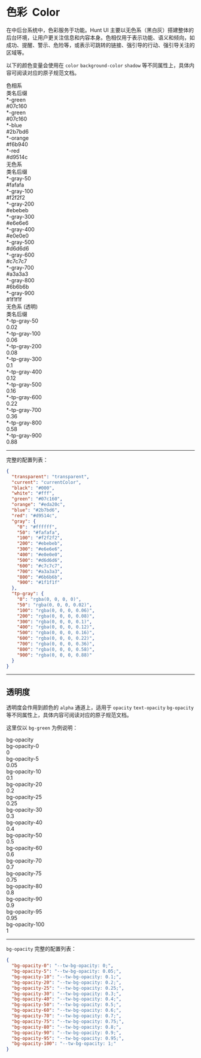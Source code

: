 # 色彩&nbsp; Color

在中后台系统中，色彩服务于功能。Hunt UI 主要以无色系（黑白灰）搭建整体的后台环境，让用户更关注信息和内容本身。色相仅用于表示功能、语义和倾向，如成功、提醒、警示、危险等，或表示可跳转的链接、强引导的行动、强引导关注的区域等。

以下的颜色变量会使用在 `color` `background-color` `shadow` 等不同属性上，具体内容可阅读对应的原子规范文档。

<div>
<div class="flex mt-40">
  <div class="w-100 mr-16 font-medium">色相系<br />类名后缀</div>
  <div class="flex-1 grid grid-cols-5 gap-16 text-12">
    <div>
      <div class="rounded-6 mb-4 h-40 bg-green"></div>
      <div class="flex items-center justify-between px-2">
        <div class="text-tp-gray-900">*-green</div>
        <div class="text-tp-gray-700">#07c160</div>
      </div>
    </div>
    <div>
      <div class="rounded-6 mb-4 h-40 bg-green"></div>
      <div class="flex items-center justify-between px-2">
        <div class="text-tp-gray-900">*-green</div>
        <div class="text-tp-gray-700">#07c160</div>
      </div>
    </div>
    <div>
      <div class="rounded-6 mb-4 h-40 bg-blue"></div>
      <div class="flex items-center justify-between px-2">
        <div class="text-tp-gray-900">*-blue</div>
        <div class="text-tp-gray-700">#2b7bd6</div>
      </div>
    </div>
    <div>
      <div class="rounded-6 mb-4 h-40 bg-orange"></div>
      <div class="flex items-center justify-between px-2">
        <div class="text-tp-gray-900">*-orange</div>
        <div class="text-tp-gray-700">#f6b940</div>
      </div>
    </div>
    <div>
      <div class="rounded-6 mb-4 h-40 bg-red"></div>
      <div class="flex items-center justify-between px-2">
        <div class="text-tp-gray-900">*-red</div>
        <div class="text-tp-gray-700">#d9514c</div>
      </div>
    </div>
  </div>
</div>
<div class="flex mt-48">
  <div class="w-100 mr-16 font-medium">无色系<br />类名后缀</div>
  <div class="flex-1 grid grid-cols-5 gap-16 text-12">
    <div>
      <div class="rounded-6 mb-4 h-40 bg-gray-50"></div>
      <div class="flex items-center justify-between px-2">
        <div class="text-tp-gray-900">*-gray-50</div>
        <div class="text-tp-gray-700">#fafafa</div>
      </div>
    </div>
    <div>
      <div class="rounded-6 mb-4 h-40 bg-gray-100"></div>
      <div class="flex items-center justify-between px-2">
        <div class="text-tp-gray-900">*-gray-100</div>
        <div class="text-tp-gray-700">#f2f2f2</div>
      </div>
    </div>
    <div>
      <div class="rounded-6 mb-4 h-40 bg-gray-200"></div>
      <div class="flex items-center justify-between px-2">
        <div class="text-tp-gray-900">*-gray-200</div>
        <div class="text-tp-gray-700">#ebebeb</div>
      </div>
    </div>
    <div>
      <div class="rounded-6 mb-4 h-40 bg-gray-300"></div>
      <div class="flex items-center justify-between px-2">
        <div class="text-tp-gray-900">*-gray-300</div>
        <div class="text-tp-gray-700">#e6e6e6</div>
      </div>
    </div>
    <div>
      <div class="rounded-6 mb-4 h-40 bg-gray-400"></div>
      <div class="flex items-center justify-between px-2">
        <div class="text-tp-gray-900">*-gray-400</div>
        <div class="text-tp-gray-700">#e0e0e0</div>
      </div>
    </div>
    <div>
      <div class="rounded-6 mb-4 h-40 bg-gray-500"></div>
      <div class="flex items-center justify-between px-2">
        <div class="text-tp-gray-900">*-gray-500</div>
        <div class="text-tp-gray-700">#d6d6d6</div>
      </div>
    </div>
    <div>
      <div class="rounded-6 mb-4 h-40 bg-gray-600"></div>
      <div class="flex items-center justify-between px-2">
        <div class="text-tp-gray-900">*-gray-600</div>
        <div class="text-tp-gray-700">#c7c7c7</div>
      </div>
    </div>
    <div>
      <div class="rounded-6 mb-4 h-40 bg-gray-700"></div>
      <div class="flex items-center justify-between px-2">
        <div class="text-tp-gray-900">*-gray-700</div>
        <div class="text-tp-gray-700">#a3a3a3</div>
      </div>
    </div>
    <div>
      <div class="rounded-6 mb-4 h-40 bg-gray-800"></div>
      <div class="flex items-center justify-between px-2">
        <div class="text-tp-gray-900">*-gray-800</div>
        <div class="text-tp-gray-700">#6b6b6b</div>
      </div>
    </div>
    <div>
      <div class="rounded-6 mb-4 h-40 bg-gray-900"></div>
      <div class="flex items-center justify-between px-2">
        <div class="text-tp-gray-900">*-gray-900</div>
        <div class="text-tp-gray-700">#1f1f1f</div>
      </div>
    </div>
  </div>
</div>
<div class="flex mt-48">
  <div class="w-100 mr-16 font-medium">无色系 (透明) <br />类名后缀</div>
  <div class="flex-1 grid grid-cols-5 gap-16 text-12">
    <div>
      <div class="rounded-6 mb-4 h-40 bg-tp-gray-50"></div>
      <div class="flex items-center justify-between px-2">
        <div class="text-tp-gray-900">*-tp-gray-50</div>
        <div class="text-tp-gray-700">0.02</div>
      </div>
    </div>
    <div>
      <div class="rounded-6 mb-4 h-40 bg-tp-gray-100"></div>
      <div class="flex items-center justify-between px-2">
        <div class="text-tp-gray-900">*-tp-gray-100</div>
        <div class="text-tp-gray-700">0.06</div>
      </div>
    </div>
    <div>
      <div class="rounded-6 mb-4 h-40 bg-tp-gray-200"></div>
      <div class="flex items-center justify-between px-2">
        <div class="text-tp-gray-900">*-tp-gray-200</div>
        <div class="text-tp-gray-700">0.08</div>
      </div>
    </div>
    <div>
      <div class="rounded-6 mb-4 h-40 bg-tp-gray-300"></div>
      <div class="flex items-center justify-between px-2">
        <div class="text-tp-gray-900">*-tp-gray-300</div>
        <div class="text-tp-gray-700">0.1</div>
      </div>
    </div>
    <div>
      <div class="rounded-6 mb-4 h-40 bg-tp-gray-400"></div>
      <div class="flex items-center justify-between px-2">
        <div class="text-tp-gray-900">*-tp-gray-400</div>
        <div class="text-tp-gray-700">0.12</div>
      </div>
    </div>
    <div>
      <div class="rounded-6 mb-4 h-40 bg-tp-gray-500"></div>
      <div class="flex items-center justify-between px-2">
        <div class="text-tp-gray-900">*-tp-gray-500</div>
        <div class="text-tp-gray-700">0.16</div>
      </div>
    </div>
    <div>
      <div class="rounded-6 mb-4 h-40 bg-tp-gray-600"></div>
      <div class="flex items-center justify-between px-2">
        <div class="text-tp-gray-900">*-tp-gray-600</div>
        <div class="text-tp-gray-700">0.22</div>
      </div>
    </div>
    <div>
      <div class="rounded-6 mb-4 h-40 bg-tp-gray-700"></div>
      <div class="flex items-center justify-between px-2">
        <div class="text-tp-gray-900">*-tp-gray-700</div>
        <div class="text-tp-gray-700">0.36</div>
      </div>
    </div>
    <div>
      <div class="rounded-6 mb-4 h-40 bg-tp-gray-800"></div>
      <div class="flex items-center justify-between px-2">
        <div class="text-tp-gray-900">*-tp-gray-800</div>
        <div class="text-tp-gray-700">0.58</div>
      </div>
    </div>
    <div>
      <div class="rounded-6 mb-4 h-40 bg-tp-gray-900"></div>
      <div class="flex items-center justify-between px-2">
        <div class="text-tp-gray-900">*-tp-gray-900</div>
        <div class="text-tp-gray-700">0.88</div>
      </div>
    </div>
  </div>
</div>
</div>

---

完整的配置列表：

```json
{
  "transparent": "transparent",
  "current": "currentColor",
  "black": "#000",
  "white": "#fff",
  "green": "#07c160",
  "orange": "#eda20c",
  "blue": "#2b7bd6",
  "red": "#d9514c",
  "gray": {
    "0": "#ffffff",
    "50": "#fafafa",
    "100": "#f2f2f2",
    "200": "#ebebeb",
    "300": "#e6e6e6",
    "400": "#e0e0e0",
    "500": "#d6d6d6",
    "600": "#c7c7c7",
    "700": "#a3a3a3",
    "800": "#6b6b6b",
    "900": "#1f1f1f"
  },
  "tp-gray": {
    "0": "rgba(0, 0, 0, 0)",
    "50": "rgba(0, 0, 0, 0.02)",
    "100": "rgba(0, 0, 0, 0.06)",
    "200": "rgba(0, 0, 0, 0.08)",
    "300": "rgba(0, 0, 0, 0.1)",
    "400": "rgba(0, 0, 0, 0.12)",
    "500": "rgba(0, 0, 0, 0.16)",
    "600": "rgba(0, 0, 0, 0.22)",
    "700": "rgba(0, 0, 0, 0.36)",
    "800": "rgba(0, 0, 0, 0.58)",
    "900": "rgba(0, 0, 0, 0.88)"
  }
}
```

---

## 透明度

透明度会作用到颜色的 `alpha` 通道上，适用于 `opacity` `text-opacity` `bg-opacity` 等不同属性上，具体内容可阅读对应的原子规范文档。

这里仅以 `bg-green` 为例说明：

<div class="flex mt-40">
  <div class="w-100 mr-16 font-medium">bg-opacity</div>
  <div class="flex-1 grid grid-cols-5 gap-16 text-12">
    <div>
      <div class="rounded-6 mb-4 h-40 bg-green bg-opacity-0"></div>
      <div class="flex items-center justify-between px-2">
        <div class="text-tp-gray-900">bg-opacity-0</div>
        <div class="text-tp-gray-700">0</div>
      </div>
    </div>
    <div>
      <div class="rounded-6 mb-4 h-40 bg-green bg-opacity-5"></div>
      <div class="flex items-center justify-between px-2">
        <div class="text-tp-gray-900">bg-opacity-5</div>
        <div class="text-tp-gray-700">0.05</div>
      </div>
    </div>
    <div>
      <div class="rounded-6 mb-4 h-40 bg-green bg-opacity-10"></div>
      <div class="flex items-center justify-between px-2">
        <div class="text-tp-gray-900">bg-opacity-10</div>
        <div class="text-tp-gray-700">0.1</div>
      </div>
    </div>
    <div>
      <div class="rounded-6 mb-4 h-40 bg-green bg-opacity-20"></div>
      <div class="flex items-center justify-between px-2">
        <div class="text-tp-gray-900">bg-opacity-20</div>
        <div class="text-tp-gray-700">0.2</div>
      </div>
    </div>
    <div>
      <div class="rounded-6 mb-4 h-40 bg-green bg-opacity-25"></div>
      <div class="flex items-center justify-between px-2">
        <div class="text-tp-gray-900">bg-opacity-25</div>
        <div class="text-tp-gray-700">0.25</div>
      </div>
    </div>
    <div>
      <div class="rounded-6 mb-4 h-40 bg-green bg-opacity-30"></div>
      <div class="flex items-center justify-between px-2">
        <div class="text-tp-gray-900">bg-opacity-30</div>
        <div class="text-tp-gray-700">0.3</div>
      </div>
    </div>
    <div>
      <div class="rounded-6 mb-4 h-40 bg-green bg-opacity-40"></div>
      <div class="flex items-center justify-between px-2">
        <div class="text-tp-gray-900">bg-opacity-40</div>
        <div class="text-tp-gray-700">0.4</div>
      </div>
    </div>
    <div>
      <div class="rounded-6 mb-4 h-40 bg-green bg-opacity-50"></div>
      <div class="flex items-center justify-between px-2">
        <div class="text-tp-gray-900">bg-opacity-50</div>
        <div class="text-tp-gray-700">0.5</div>
      </div>
    </div>
    <div>
      <div class="rounded-6 mb-4 h-40 bg-green bg-opacity-60"></div>
      <div class="flex items-center justify-between px-2">
        <div class="text-tp-gray-900">bg-opacity-60</div>
        <div class="text-tp-gray-700">0.6</div>
      </div>
    </div>
    <div>
      <div class="rounded-6 mb-4 h-40 bg-green bg-opacity-70"></div>
      <div class="flex items-center justify-between px-2">
        <div class="text-tp-gray-900">bg-opacity-70</div>
        <div class="text-tp-gray-700">0.7</div>
      </div>
    </div>
    <div>
      <div class="rounded-6 mb-4 h-40 bg-green bg-opacity-75"></div>
      <div class="flex items-center justify-between px-2">
        <div class="text-tp-gray-900">bg-opacity-75</div>
        <div class="text-tp-gray-700">0.75</div>
      </div>
    </div>
    <div>
      <div class="rounded-6 mb-4 h-40 bg-green bg-opacity-80"></div>
      <div class="flex items-center justify-between px-2">
        <div class="text-tp-gray-900">bg-opacity-80</div>
        <div class="text-tp-gray-700">0.8</div>
      </div>
    </div>
    <div>
      <div class="rounded-6 mb-4 h-40 bg-green bg-opacity-90"></div>
      <div class="flex items-center justify-between px-2">
        <div class="text-tp-gray-900">bg-opacity-90</div>
        <div class="text-tp-gray-700">0.9</div>
      </div>
    </div>
    <div>
      <div class="rounded-6 mb-4 h-40 bg-green bg-opacity-95"></div>
      <div class="flex items-center justify-between px-2">
        <div class="text-tp-gray-900">bg-opacity-95</div>
        <div class="text-tp-gray-700">0.95</div>
      </div>
    </div>
    <div>
      <div class="rounded-6 mb-4 h-40 bg-green bg-opacity-100"></div>
      <div class="flex items-center justify-between px-2">
        <div class="text-tp-gray-900">bg-opacity-100</div>
        <div class="text-tp-gray-700">1</div>
      </div>
    </div>
  </div>
</div>

---

`bg-opacity` 完整的配置列表：

```json
{
  "bg-opacity-0": "--tw-bg-opacity: 0;",
  "bg-opacity-5": "--tw-bg-opacity: 0.05;",
  "bg-opacity-10": "--tw-bg-opacity: 0.1;",
  "bg-opacity-20": "--tw-bg-opacity: 0.2;",
  "bg-opacity-25": "--tw-bg-opacity: 0.25;",
  "bg-opacity-30": "--tw-bg-opacity: 0.3;",
  "bg-opacity-40": "--tw-bg-opacity: 0.4;",
  "bg-opacity-50": "--tw-bg-opacity: 0.5;",
  "bg-opacity-60": "--tw-bg-opacity: 0.6;",
  "bg-opacity-70": "--tw-bg-opacity: 0.7;",
  "bg-opacity-75": "--tw-bg-opacity: 0.75;",
  "bg-opacity-80": "--tw-bg-opacity: 0.8;",
  "bg-opacity-90": "--tw-bg-opacity: 0.9;",
  "bg-opacity-95": "--tw-bg-opacity: 0.95;",
  "bg-opacity-100": "--tw-bg-opacity: 1;"
}
```
